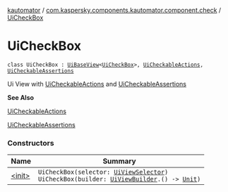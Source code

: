 [kautomator](../../index.md) / [com.kaspersky.components.kautomator.component.check](../index.md) / [UiCheckBox](./index.md)

# UiCheckBox

`class UiCheckBox : `[`UiBaseView`](../../com.kaspersky.components.kautomator.component.common.views/-ui-base-view/index.md)`<`[`UiCheckBox`](./index.md)`>, `[`UiCheckableActions`](../-ui-checkable-actions/index.md)`, `[`UiCheckableAssertions`](../-ui-checkable-assertions/index.md)

Ui View with [UiCheckableActions](../-ui-checkable-actions/index.md) and [UiCheckableAssertions](../-ui-checkable-assertions/index.md)

**See Also**

[UiCheckableActions](../-ui-checkable-actions/index.md)

[UiCheckableAssertions](../-ui-checkable-assertions/index.md)

### Constructors

| Name | Summary |
|---|---|
| [&lt;init&gt;](-init-.md) | `UiCheckBox(selector: `[`UiViewSelector`](../../com.kaspersky.components.kautomator.component.common.builders/-ui-view-selector/index.md)`)`<br>`UiCheckBox(builder: `[`UiViewBuilder`](../../com.kaspersky.components.kautomator.component.common.builders/-ui-view-builder/index.md)`.() -> `[`Unit`](https://kotlinlang.org/api/latest/jvm/stdlib/kotlin/-unit/index.html)`)` |
